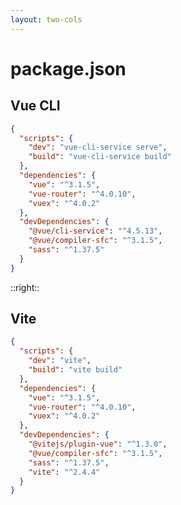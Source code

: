 ```yaml
---
layout: two-cols
---
```


# package.json

## Vue CLI

```json {all|3,4,12}
{
  "scripts": {
    "dev": "vue-cli-service serve",
    "build": "vue-cli-service build"
  },
  "dependencies": {
    "vue": "^3.1.5",
    "vue-router": "^4.0.10",
    "vuex": "^4.0.2"
  },
  "devDependencies": {
    "@vue/cli-service": "^4.5.13",
    "@vue/compiler-sfc": "^3.1.5",
    "sass": "^1.37.5"
  }
}
```

::right::

<div class="mt-14" />

<v-click>

## Vite

</v-click>

<v-after>

```json {3,4,12,15}
{
  "scripts": {
    "dev": "vite",
    "build": "vite build"
  },
  "dependencies": {
    "vue": "^3.1.5",
    "vue-router": "^4.0.10",
    "vuex": "^4.0.2"
  },
  "devDependencies": {
    "@vitejs/plugin-vue": "^1.3.0",
    "@vue/compiler-sfc": "^3.1.5",
    "sass": "^1.37.5",
    "vite": "^2.4.4"
  }
}
```

</v-after>

<!--
* Komplexität abhängig von webpack-spezifischen Funktionen
-->
